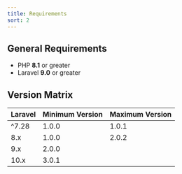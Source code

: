 ```yaml
---
title: Requirements
sort: 2
---
```


## General Requirements

-   PHP **8.1** or greater
-   Laravel **9.0** or greater

## Version Matrix

| Laravel | Minimum Version | Maximum Version |
|---------| --------------- | --------------- |
| ^7.28   | 1.0.0           | 1.0.1           |
| 8.x     | 1.0.0           | 2.0.2           |
| 9.x     | 2.0.0           |                 |
| 10.x    | 3.0.1 | |
